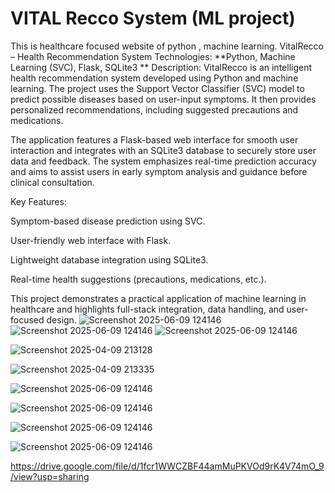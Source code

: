 # VITAL Recco System (ML project)
 This is healthcare focused website of python , machine learning.
 VitalRecco – Health Recommendation System
Technologies: **Python, Machine Learning (SVC), Flask, SQLite3
**
Description:
VitalRecco is an intelligent health recommendation system developed using Python and machine learning. The project uses the Support Vector Classifier (SVC) model to predict possible diseases based on user-input symptoms. It then provides personalized recommendations, including suggested precautions and medications.

The application features a Flask-based web interface for smooth user interaction and integrates with an SQLite3 database to securely store user data and feedback. The system emphasizes real-time prediction accuracy and aims to assist users in early symptom analysis and guidance before clinical consultation.

Key Features:

Symptom-based disease prediction using SVC.

User-friendly web interface with Flask.

Lightweight database integration using SQLite3.

Real-time health suggestions (precautions, medications, etc.).

This project demonstrates a practical application of machine learning in healthcare and highlights full-stack integration, data handling, and user-focused design.
![Screenshot 2025-06-09 124146](https://github.com/user-attachments/assets/2974a987-d30c-4477-b9dc-c4f16dfe6cc7)
![Screenshot 2025-06-09 124146](https://github.com/user-attachments/assets/11f7ad08-6588-4dd0-ab26-5008c6e57170)
![Screenshot 2025-06-09 124146](https://github.com/user-attachments/assets/5dfaf918-3f12-45cb-a939-3bb7baa99154)

![Screenshot 2025-04-09 213128](https://github.com/user-attachments/assets/6ccf9fdd-ce98-4f98-984c-fc05649b73e2)

![Screenshot 2025-04-09 213335](https://github.com/user-attachments/assets/604f8a2b-413b-425c-bbb3-84f4b3c8b16f)

![Screenshot 2025-06-09 124146](https://github.com/user-attachments/assets/e4e1c841-10bb-487a-9ea6-15463ad456f6)

![Screenshot 2025-06-09 124146](https://github.com/user-attachments/assets/5e22619d-2ea1-403d-9065-999926d562b2)

![Screenshot 2025-06-09 124146](https://github.com/user-attachments/assets/fe4349ea-742f-46a1-9150-88a6a5a8183f)

![Screenshot 2025-06-09 124146](https://github.com/user-attachments/assets/db11b3b4-4594-4d8e-a9c4-35ec48356acc)

https://drive.google.com/file/d/1fcr1WWCZBF44amMuPKVOd9rK4V74mO_9/view?usp=sharing



